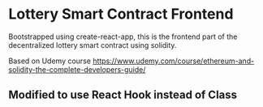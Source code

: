 # Lottery Smart Contract Frontend

Bootstrapped using create-react-app, this is the frontend part of the decentralized lottery smart contract using solidity.

Based on Udemy course https://www.udemy.com/course/ethereum-and-solidity-the-complete-developers-guide/

## Modified to use React Hook instead of Class
